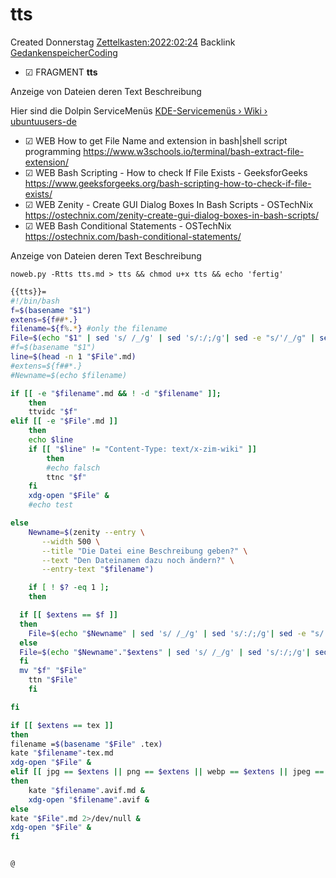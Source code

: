 # tts
Created Donnerstag [Zettelkasten:2022:02:24]()
Backlink [GedankenspeicherCoding](../GedankenspeicherCoding.md)

* ☑ FRAGMENT **tts**  

Anzeige von Dateien deren Text Beschreibung

Hier sind die Dolpin ServiceMenüs
[KDE-Servicemenüs › Wiki › ubuntuusers-de]()


* ☑ WEB How to get File Name and extension in bash|shell script programming <https://www.w3schools.io/terminal/bash-extract-file-extension/>
* ☑ WEB Bash Scripting - How to check If File Exists - GeeksforGeeks <https://www.geeksforgeeks.org/bash-scripting-how-to-check-if-file-exists/>
* ☑ WEB Zenity - Create GUI Dialog Boxes In Bash Scripts - OSTechNix <https://ostechnix.com/zenity-create-gui-dialog-boxes-in-bash-scripts/>
* ☑ WEB Bash Conditional Statements - OSTechNix <https://ostechnix.com/bash-conditional-statements/>



Anzeige von Dateien deren Text Beschreibung

  ``noweb.py -Rtts tts.md > tts && chmod u+x tts && echo 'fertig'``

```bash
{{tts}}=
#!/bin/bash
f=$(basename "$1")
extens=${f##*.}
filename=${f%.*} #only the filename
File=$(echo "$1" | sed 's/ /_/g' | sed 's/:/;/g'| sed -e "s/'/_/g" | sed 's/\"//g')
#f=$(basename "$1")
line=$(head -n 1 "$File".md)
#extens=${f##*.}
#Newname=$(echo $filename)

if [[ -e "$filename".md && ! -d "$filename" ]]; 
	then
	ttvidc "$f"
elif [[ -e "$File".md ]] 
	then
	echo $line
	if [[ "$line" != "Content-Type: text/x-zim-wiki" ]] 
		then
		#echo falsch
		ttnc "$f"
	fi
	xdg-open "$File" &
	#echo test

else
	Newname=$(zenity --entry \
       --width 500 \
       --title "Die Datei eine Beschreibung geben?" \
       --text "Den Dateinamen dazu noch ändern?" \
       --entry-text "$filename")

	if [ ! $? -eq 1 ]; 
	then

  if [[ $extens == $f ]]
  then
  	File=$(echo "$Newname" | sed 's/ /_/g' | sed 's/:/;/g'| sed -e "s/'/_/g" | sed 's/\"//g'|  sed 's/&/n/g' | sed 's/\///g' | sed 's/|//g' | sed 's/\[/(/g' | sed 's/\]/)/g' | sed 's/@/at/g')
  else
  File=$(echo "$Newname"."$extens" | sed 's/ /_/g' | sed 's/:/;/g'| sed -e "s/'/_/g" | sed 's/\"//g'|  sed 's/&/n/g' | sed 's/\///g' | sed 's/|//g' | sed 's/\[/(/g' | sed 's/\]/)/g' | sed 's/@/at/g')
  fi
  mv "$f" "$File"
	ttn "$File"
	fi

fi

if [[ $extens == tex ]] 
then
filename =$(basename "$File" .tex)
kate "$filename"-tex.md
xdg-open "$File" &
elif [[ jpg == $extens || png == $extens || webp == $extens || jpeg == $extens || avif == $extens ]]
then
	kate "$filename".avif.md &
	xdg-open "$filename".avif &
else
kate "$File".md 2>/dev/null &
xdg-open "$File" &
fi


@ 
```

